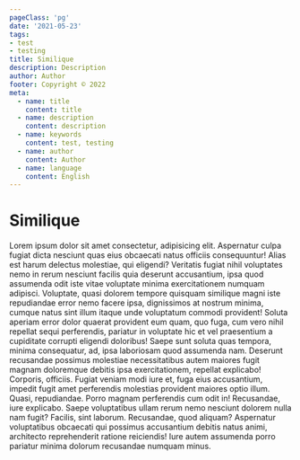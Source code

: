 ```yaml
---
pageClass: 'pg'
date: '2021-05-23'
tags:
- test
- testing
title: Similique
description: Description
author: Author
footer: Copyright © 2022
meta:
  - name: title
    content: title
  - name: description
    content: description
  - name: keywords
    content: test, testing
  - name: author
    content: Author
  - name: language
    content: English
---
```


# Similique

Lorem ipsum dolor sit amet consectetur, adipisicing elit. Aspernatur culpa fugiat dicta nesciunt quas eius obcaecati natus officiis consequuntur! Alias est harum delectus molestiae, qui eligendi? Veritatis fugiat nihil voluptates nemo in rerum nesciunt facilis quia deserunt accusantium, ipsa quod assumenda odit iste vitae voluptate minima exercitationem numquam adipisci. Voluptate, quasi dolorem tempore quisquam similique magni iste repudiandae error nemo facere ipsa, dignissimos at nostrum minima, cumque natus sint illum itaque unde voluptatum commodi provident! Soluta aperiam error dolor quaerat provident eum quam, quo fuga, cum vero nihil repellat sequi perferendis, pariatur in voluptate hic et vel praesentium a cupiditate corrupti eligendi doloribus! Saepe sunt soluta quas tempora, minima consequatur, ad, ipsa laboriosam quod assumenda nam. Deserunt recusandae possimus molestiae necessitatibus autem maiores fugit magnam doloremque debitis ipsa exercitationem, repellat explicabo! Corporis, officiis. Fugiat veniam modi iure et, fuga eius accusantium, impedit fugit amet perferendis molestias provident maiores optio illum. Quasi, repudiandae. Porro magnam perferendis cum odit in! Recusandae, iure explicabo. Saepe voluptatibus ullam rerum nemo nesciunt dolorem nulla nam fugit? Facilis, sint laborum. Recusandae, quod aliquam? Aspernatur voluptatibus obcaecati qui possimus accusantium debitis natus animi, architecto reprehenderit ratione reiciendis! Iure autem assumenda porro pariatur minima dolorum recusandae numquam minus.

<style lang="sass">
.pg
</style>
